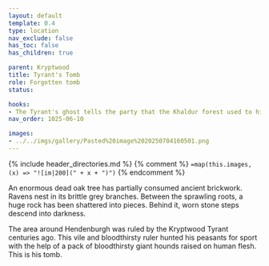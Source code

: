 ```yaml
---
layout: default
template: 0.4
type: location
nav_exclude: false
has_toc: false
has_children: true

parent: Kryptwood
title: Tyrant's Tomb
role: Forgotten tomb
status: 

hooks: 
- The Tyrant's ghost tells the party that the Khaldur forest used to hide rich ruins and game a thousand years ago. People started building a wall to protect the southern lands at that time. The ghost never saw it finished.
nav_order: 1025-06-10

images: 
- ../../imgs/gallery/Pasted%20image%2020250704160501.png
---
```


{% include header_directories.md %}
{% comment %}
`=map(this.images, (x) => "![im|200](" + x + ")")`
{% endcomment %}

An enormous dead oak tree has partially consumed ancient brickwork. Ravens nest in its brittle grey branches. Between the sprawling roots, a huge rock has been shattered into pieces. Behind it, worn stone steps descend into darkness.

The area around Hendenburgh was ruled by the Kryptwood Tyrant centuries ago. This vile and bloodthirsty ruler hunted his peasants for sport with the help of a pack of bloodthirsty giant hounds raised on human flesh. This is his tomb.